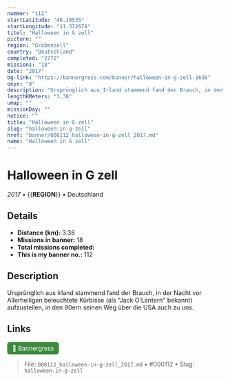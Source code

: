 ```yaml
---
nummer: "112"
startLatitude: "48.19535"
startLongitude: "11.372678"
titel: "Halloween in G zell"
picture: ""
region: "Gröbenzell"
country: "Deutschland"
completed: "2772"
missions: "18"
date: "2017"
bg-link: "https://bannergress.com/banner/halloween-in-g-zell-1638"
onyx: "0"
description: "Ursprünglich aus Irland stammend fand der Brauch, in der Nacht vor Allerheiligen beleuchtete Kürbisse (als \"Jack O’Lantern\" bekannt) aufzustellen, in den 90ern seinen Weg über die USA auch zu uns."
lengthKMeters: "3,38"
umap: ""
missionDay: ""
notice: ""
title: "Halloween in G zell"
slug: "halloween-in-g-zell"
href: "banner/000112_halloween-in-g-zell_2017.md"
name: "Halloween in G zell"
---
```

# Halloween in G zell

*2017* • {{__REGION__}} • Deutschland





## Details
- **Distance (km):** 3.38
- **Missions in banner:** 18
- **Total missions completed:** 
- **This is my banner no.:** 112



## Description
Ursprünglich aus Irland stammend fand der Brauch, in der Nacht vor Allerheiligen beleuchtete Kürbisse (als "Jack O’Lantern" bekannt) aufzustellen, in den 90ern seinen Weg über die USA auch zu uns.



## Links
<a href="https://bannergress.com/banner/halloween-in-g-zell-1638" target="_blank" style="display:inline-block;margin-right:8px;padding:6px 12px;background:#3c8b3c;color:#fff;text-decoration:none;border-radius:6px;">🔗 Bannergress</a>



> File: `000112_halloween-in-g-zell_2017.md` • #000112 • Slug: `halloween-in-g-zell`
